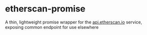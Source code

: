 # etherscan-promise

A thin, lightweight promise wrapper for the [api.etherscan.io](https://etherscan.io/apis) service, exposing common endpoint for use elsewhere
